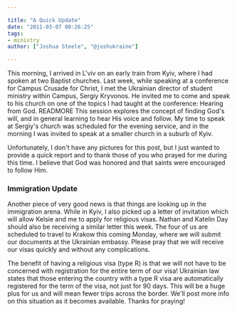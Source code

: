```yaml
---

title: "A Quick Update"
date: "2011-03-07 08:26:25"
tags:
- ministry
author: ["Joshua Steele", "@joshukraine"]

---
```


This morning, I arrived in L'viv on an early train from Kyiv, where I had spoken at two Baptist churches. Last week, while speaking at a conference for Campus Crusade for Christ, I met the Ukrainian director of student ministry within Campus, Sergiy Kryvonos. He invited me to come and speak to his church on one of the topics I had taught at the conference: Hearing from God. READMORE This session explores the concept of finding God's will, and in general learning to hear His voice and follow. My time to speak at Sergiy's church was scheduled for the evening service, and in the morning I was invited to speak at a smaller church in a suburb of Kyiv.

Unfortunately, I don't have any pictures for this post, but I just wanted to provide a quick report and to thank those of you who prayed for me during this time. I believe that God was honored and that saints were encouraged to follow Him.

### Immigration Update

Another piece of very good news is that things are looking up in the immigration arena. While in Kyiv, I also picked up a letter of invitation which will allow Kelsie and me to apply for religious visas. Nathan and Katelin Day should also be receiving a similar letter this week. The four of us are scheduled to travel to Krakow this coming Monday, where we will submit our documents at the Ukrainian embassy. Please pray that we will receive our visas quickly and without any complications.

The benefit of having a religious visa (type R) is that we will not have to be concerned with registration for the entire term of our visa! Ukrainian law states that those entering the country with a type R visa are automatically registered for the term of the visa, not just for 90 days. This will be a huge plus for us and will mean fewer trips across the border. We'll post more info on this situation as it becomes available. Thanks for praying!
